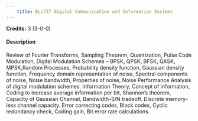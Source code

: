 ```yaml
---
    title: ELL727 Digital Communication and Information Systems
---
```

**Credits:** 3 (3-0-0)



#### Description 
Review of Fourier Transforms, Sampling Theorem, Quantization, Pulse Code Modulation, Digital Modulation Schemes – BPSK, QPSK, BFSK, QASK, MPSK,Random Processes, Probability density function, Gaussian density function, Frequency domain representation of noise, Spectral components of noise, Noise bandwidth, Properties of noise, Noise Performance Analysis of digital modulation schemes. Information Theory, Concept of information, Coding to increase average information per bit, Shannon’s theorem, Capacity of Gaussian Channel, Bandwidth-S/N tradeoff. Discrete memory-less channel capacity. Error correcting codes, Block codes, Cyclic redundancy check, Coding gain, Bit error rate calculations.